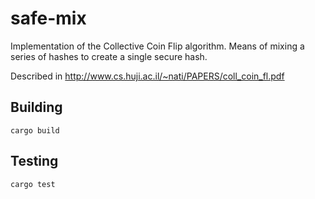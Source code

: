# safe-mix

Implementation of the Collective Coin Flip algorithm. Means of mixing a series of hashes to create a single secure hash.

Described in http://www.cs.huji.ac.il/~nati/PAPERS/coll_coin_fl.pdf

## Building

```
cargo build
```

## Testing

```
cargo test
```